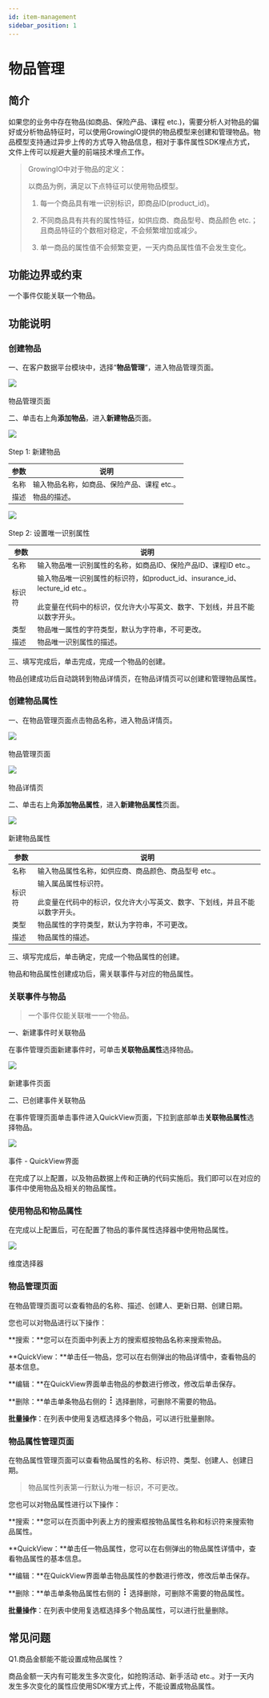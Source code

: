 ```yaml
---
id: item-management
sidebar_position: 1
---
```


# 物品管理

## 简介[](#jian-jie)

如果您的业务中存在物品(如商品、保险产品、课程 etc.)，需要分析人对物品的偏好或分析物品特征时，可以使用GrowingIO提供的物品模型来创建和管理物品。物品模型支持通过异步上传的方式导入物品信息，相对于事件属性SDK埋点方式，文件上传可以规避大量的前端技术埋点工作。

> GrowingIO中对于物品的定义：
> 
> 以商品为例，满足以下点特征可以使用物品模型。
> 
> 1.  每一个商品具有唯一识别标识，即商品ID(product_id)。
> 
> 2.  不同商品具有共有的属性特征，如供应商、商品型号、商品颜色 etc.；且商品特征的个数相对稳定，不会频繁增加或减少。
> 
> 3.  单一商品的属性值不会频繁变更，一天内商品属性值不会发生变化。
> 


## 功能边界或约束[](#gong-neng-bian-jie-huo-yue-shu)

一个事件仅能关联一个物品。


## 功能说明[](#gong-neng-shuo-ming)

### 创建物品[](#chuang-jian-wu-pin)

一、在客户数据平台模块中，选择“**物品管理**“，进入物品管理页面。

![](https://3953104361-files.gitbook.io/~/files/v0/b/gitbook-legacy-files/o/assets%2F-M2qbZInaXgdm8kkNosp%2F-M397mvLNcyag8pMLao3%2F-M39NyrYXiaTWby2Bt6e%2Fimage.png?alt=media&token=480263c9-5b48-4194-8f0b-96b3b507850b)

物品管理页面

二、单击右上角**添加物品**，进入**新建物品**页面。

![](https://3953104361-files.gitbook.io/~/files/v0/b/gitbook-legacy-files/o/assets%2F-M2qbZInaXgdm8kkNosp%2F-M397mvLNcyag8pMLao3%2F-M39ObiKHKSQ0NP9YJH4%2Fimage.png?alt=media&token=e12f0b00-b027-45f6-964f-9ca53d2729cf)

Step 1: 新建物品

| 参数  | 说明  |
| --- | --- |
| 名称  | 输入物品名称，如商品、保险产品、课程 etc.。 |
| 描述  | 物品的描述。 |

![](https://3953104361-files.gitbook.io/~/files/v0/b/gitbook-legacy-files/o/assets%2F-M2qbZInaXgdm8kkNosp%2F-M397mvLNcyag8pMLao3%2F-M39PPC6Y4PuR7nqBVB0%2Fimage.png?alt=media&token=e65db743-e10b-4325-bcc7-f769850b1f68)

Step 2: 设置唯一识别属性

| 参数  | 说明  |
| --- | --- |
| 名称  | 输入物品唯一识别属性的名称，如商品ID、保险产品ID、课程ID etc.。 |
| 标识符 | 输入物品唯一识别属性的标识符，如product_id、insurance_id、lecture_id etc.。<br></br>此变量在代码中的标识，仅允许大小写英文、数字、下划线，并且不能以数字开头。 |
| 类型  | 物品唯一属性的字符类型，默认为字符串，不可更改。 |
| 描述  | 物品唯一识别属性的描述。 |

三、填写完成后，单击完成，完成一个物品的创建。

物品创建成功后自动跳转到物品详情页，在物品详情页可以创建和管理物品属性。


### 创建物品属性[](#chuang-jian-wu-pin-shu-xing)

一、在物品管理页面点击物品名称，进入物品详情页。

![](https://3953104361-files.gitbook.io/~/files/v0/b/gitbook-legacy-files/o/assets%2F-M2qbZInaXgdm8kkNosp%2F-M39Qvh2TzPbcSVWhz1G%2F-M39U2cfpFL7EhJCrAnb%2Fimage.png?alt=media&token=5297509e-8f79-420d-91ff-a41139e58614)

物品管理页面

![](https://3953104361-files.gitbook.io/~/files/v0/b/gitbook-legacy-files/o/assets%2F-M2qbZInaXgdm8kkNosp%2F-M39Qvh2TzPbcSVWhz1G%2F-M39U_CP0Zu-kxJ_lNUG%2Fimage.png?alt=media&token=12ff1599-56b7-4299-821a-1741096fce08)

物品详情页

二、单击右上角**添加物品属性**，进入**新建物品属性**页面。

![](https://3953104361-files.gitbook.io/~/files/v0/b/gitbook-legacy-files/o/assets%2F-M2qbZInaXgdm8kkNosp%2F-M39Qvh2TzPbcSVWhz1G%2F-M39V6EYbAC_xeWec-zA%2Fimage.png?alt=media&token=444d80d5-46f2-4078-86eb-312cd9cc0a39)

新建物品属性

| 参数  | 说明  |
| --- | --- |
| 名称  | 输入物品属性名称，如供应商、商品颜色、商品型号 etc.。 |
| 标识符 | 输入属品属性标识符。<br></br>此变量在代码中的标识，仅允许大小写英文、数字、下划线，并且不能以数字开头。 |
| 类型  | 物品属性的字符类型，默认为字符串，不可更改。 |
| 描述  | 物品属性的描述。 |

三、填写完成后，单击确定，完成一个物品属性的创建。

物品和物品属性创建成功后，需关联事件与对应的物品属性。


### 关联事件与物品[](#guan-lian-shi-jian-yu-wu-pin)

> 一个事件仅能关联唯一一个物品。

一、新建事件时关联物品

在事件管理页面新建事件时，可单击**关联物品属性**选择物品。

![](https://3953104361-files.gitbook.io/~/files/v0/b/gitbook-legacy-files/o/assets%2F-M2qbZInaXgdm8kkNosp%2F-M39Xpfweu5RXrS7ARhH%2F-M39Zzng0A7kbUTmD9DP%2Fimage.png?alt=media&token=08b6426b-51aa-4aaf-9e61-0dff292e0515)

新建事件页面

二、已创建事件关联物品

在事件管理页面单击事件进入QuickView页面，下拉到底部单击**关联物品属性**选择物品。

![](https://3953104361-files.gitbook.io/~/files/v0/b/gitbook-legacy-files/o/assets%2F-M2qbZInaXgdm8kkNosp%2F-M39Xpfweu5RXrS7ARhH%2F-M39cSPcrEGNLojSiJwM%2Fimage.png?alt=media&token=9920d77d-5d1d-4ce8-b1b3-b1dd7ab0455b)

事件 \- QuickView界面

在完成了以上配置，以及物品数据上传和正确的代码实施后。我们即可以在对应的事件中使用物品及相关的物品属性。


### 使用物品和物品属性[](#shi-yong-wu-pin-he-wu-pin-shu-xing)

在完成以上配置后，可在配置了物品的事件属性选择器中使用物品属性。

![](https://3953104361-files.gitbook.io/~/files/v0/b/gitbook-legacy-files/o/assets%2F-M2qbZInaXgdm8kkNosp%2F-M39dicnzGBCtcdh-jxS%2F-M39e5ORbBTfDaZYg3yV%2Fimage.png?alt=media&token=da4361dc-b8b9-4059-9a1f-eb1f3ed6871a)

维度选择器


### 物品管理页面[](#wu-pin-guan-li-ye-mian)

在物品管理页面可以查看物品的名称、描述、创建人、更新日期、创建日期。

您也可以对物品进行以下操作：

**搜索：**您可以在页面中列表上方的搜索框按物品名称来搜索物品。

**QuickView：**单击任一物品，您可以在右侧弹出的物品详情中，查看物品的基本信息。

**编辑：**在QuickView界面单击物品的参数进行修改，修改后单击保存。

**删除：**单击单条物品右侧的 ![](/img/-Lo08UtW7H58ehFKeZ4g-LsycTyZaItbL8_Wigcx-LsyfkaafJ-8X2utJ9BbE782B9E782B9E782B9.png) 选择删除，可删除不需要的物品。

**批量操作**：在列表中使用复选框选择多个物品，可以进行批量删除。


### 物品属性管理页面[](#wu-pin-shu-xing-guan-li-ye-mian)

在物品属性管理页面可以查看物品属性的名称、标识符、类型、创建人、创建日期。

> 物品属性列表第一行默认为唯一标识，不可更改。

您也可以对物品属性进行以下操作：

**搜索：**您可以在页面中列表上方的搜索框按物品属性名称和标识符来搜索物品属性。

**QuickView：**单击任一物品属性，您可以在右侧弹出的物品属性详情中，查看物品属性的基本信息。

**编辑：**在QuickView界面单击物品属性的参数进行修改，修改后单击保存。

**删除：**单击单条物品属性右侧的 ![](/img/-Lo08UtW7H58ehFKeZ4g-LsycTyZaItbL8_Wigcx-LsyfkaafJ-8X2utJ9BbE782B9E782B9E782B9.png) 选择删除，可删除不需要的物品属性。

**批量操作**：在列表中使用复选框选择多个物品属性，可以进行批量删除。


## 常见问题[](#chang-jian-wen-ti)

Q1.商品金额能不能设置成物品属性？

商品金额一天内有可能发生多次变化，如抢购活动、新手活动 etc.。对于一天内发生多次变化的属性应使用SDK埋方式上传，不能设置成物品属性。
